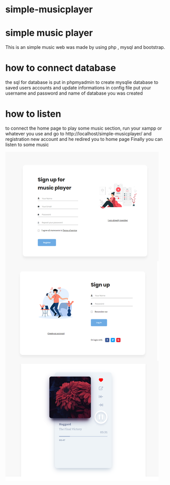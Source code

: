 # simple-musicplayer
<h1>simple music player</h1>
<p>This is an simple  music web was made by using php , mysql and bootstrap.</p>


<h1>how to connect database</h1>
<p>the sql for database is put in phpmyadmin to create mysqlie database to saved users accounts
and update informations in config file put your username and password and name of database you was created</p>


<h1>how to listen</h1>
<p>to connect the home page to play some music section, run your xampp or whatever you use and go to http://localhost/simple-musicplayer/ and registration new account and he redired you to home page
Finally you can listen to some music</p>

![alt text](img/music.png)
